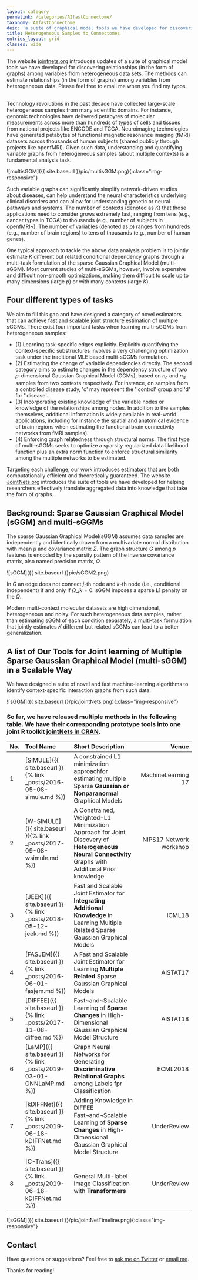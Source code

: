 ```yaml
---
layout: category
permalink: /categories/AIfastConnectome/
taxonomy: AIfastConnectome
desc: 'a suite of graphical model tools we have developed for discovering connectomes from samples.'
title: Heterogeneous Samples to Connectomes
entries_layout: grid
classes: wide
---
```



 <div> The website  <a href="http://jointnets.org/">jointnets.org</a> introduces updates of a suite of graphical model tools we have developed for discovering relationships (in the form of graphs) among variables from heterogeneous data sets. The methods can estimate relationships (in the form of graphs) among variables from heterogeneous data. Please feel free to email me when you find my typos. </div>


<br>

Technology revolutions in the past decade have collected large-scale heterogeneous samples from many scientific domains. For instance, genomic technologies have delivered petabytes of molecular measurements across more than hundreds of types of cells and tissues from national projects like ENCODE and TCGA. Neuroimaging technologies have generated petabytes of functional magnetic resonance imaging (fMRI) datasets across thousands of human subjects (shared publicly through projects like openfMRI). Given such data, understanding and quantifying variable graphs from heterogeneous samples (about multiple contexts) is a fundamental analysis task. 

![multisGGM]({{ site.baseurl }}pic/multisGGM.png){:class="img-responsive"}

Such variable graphs can significantly simplify network-driven studies about diseases, can help understand the neural characteristics underlying clinical disorders and can allow for understanding genetic or neural pathways and systems.  The number of contexts (denoted as $K$) that those applications need to consider grows extremely fast, ranging from tens (e.g., cancer types in TCGA) to thousands (e.g., number of subjects in openfMRI~). The number of variables (denoted as $p$) ranges from hundreds (e.g., number of brain regions) to tens of thousands (e.g., number of human genes). 


One typical approach to tackle the above data analysis problem is to jointly estimate $K$ different but related conditional dependency graphs 
through a multi-task formulation of the sparse Gaussian Graphical Model 
(multi-sGGM). 
Most current studies of multi-sGGMs, however, involve expensive and difficult non-smooth optimizations, making them difficult to scale up to many dimensions (large $p$) or with many contexts (large $K$). 

## Four different types of tasks 

We aim to fill this gap and have designed a category of novel estimators that can achieve fast and scalable joint structure estimation of multiple sGGMs. There exist four important tasks when learning multi-sGGMs from heterogeneous samples: 

- (1) Learning task-specific edges explicitly. Explicitly quantifying the context-specific substructures involves a very challenging optimization task under the traditional MLE based multi-sGGMs formulation. 
- (2) Estimating the change of variable dependencies directly. The second category aims to estimate changes in
the dependency structure of two $p$-dimensional Gaussian Graphical Model (GGMs), based on $n_c$ and $n_d$ samples from two contexts respectively. For instance, on samples from a controlled disease study, 'c' may represent the ''control' group and 'd' for ''disease'. 
- (3) Incorporating existing knowledge of the variable nodes or knowledge of the relationships among nodes. In addition to the samples themselves, additional information is widely available in real-world applications, including for instance the spatial and anatomical evidence of brain regions when estimating the functional brain connectivity networks from fMRI samples). 
- (4) Enforcing graph relatedness through structural norms. The first type of multi-sGGMs seeks to optimize a sparsity regularized data likelihood function plus an extra norm function to enforce structural similarity among the multiple networks to be estimated. 


Targeting each challenge, our work introduces estimators that are both computationally efficient and theoretically guaranteed.  The website [JointNets.org](http://jointnets.org/) introduces the suite of tools we have developed for helping researchers effectively translate aggregated data into knowledge that take the form of graphs. 



## Background: Sparse Gaussian Graphical Model (sGGM) and multi-sGGMs

The sparse Gaussian Graphical Model(sGGM) assumes data samples are independently and identically
drawn from  a multivariate normal distribution with  mean $\mu$ and covariance matrix $\Sigma$.  The graph structure $G$ among $p$ features is encoded by the sparsity pattern of the inverse covariance matrix, also named precision
matrix, $\Omega$.

![sGGM]({{ site.baseurl }}pic/sGGM2.png)

In $G$ an edge does not connect $j$-th node and $k$-th node (i.e., conditional independent) if and only if $\Omega\_{jk} = 0$. sGGM imposes a sparse L1 penalty on the $\Omega$.


Modern multi-context molecular datasets are high dimensional, heterogeneous and noisy. For such heterogeneous data samples, rather than estimating sGGM of each condition separately, a multi-task formulation that jointly estimates $K$ different but related sGGMs can lead to a better generalization.


## A list of Our Tools for Joint learning of Multiple Sparse Gaussian Graphical Model (multi-sGGM) in a Scalable Way


We have designed a suite of novel and fast machine-learning algorithms to identify context-specific interaction graphs from such data.


![sGGM]({{ site.baseurl }}/pic/jointNets.png){:class="img-responsive"}



### So far, we have released multiple methods in the following table. We have their corresponding prototype tools into one joint R toolkit [jointNets in CRAN](https://cran.r-project.org/web/packages/JointNets/index.html). 

 

| No. | Tool Name  |   Short Description | Venue |
| :--- | :----------- | :----------------- | ---------: |
| 1 | [SIMULE]({{ site.baseurl }}{% link _posts/2016-05-08-simule.md %}) | A constrained L1 minimization approachfor estimating multiple Sparse __**Gaussian or Nonparanormal**__ Graphical Models | MachineLearning 17 |
| 2 | [W-SIMULE]({{ site.baseurl }}{% link _posts/2017-09-08-wsimule.md %}) | A Constrained, Weighted-L1 Minimization Approach for Joint Discovery of __**Heterogeneous Neural Connectivity**__ Graphs with Additional Prior knowledge | NIPS17 Network workshop |
| 3 | [JEEK]({{ site.baseurl }}{% link _posts/2018-05-12-jeek.md %}) | Fast and Scalable Joint Estimator for __**Integrating Additional Knowledge**__ in Learning Multiple Related Sparse Gaussian Graphical Models | ICML18 |
| 4 | [FASJEM]({{ site.baseurl }}{% link _posts/2016-06-01-fasjem.md %})  | A Fast and Scalable Joint Estimator for Learning __**Multiple Related**__ Sparse Gaussian Graphical Models | AISTAT17 |
| 5 | [DIFFEE]({{ site.baseurl }}{% link _posts/2017-11-08-diffee.md %}) | Fast~and~Scalable Learning of __**Sparse Changes**__ in High-Dimensional Gaussian Graphical Model Structure | AISTAT18 |
| 6 | [LaMP]({{ site.baseurl }}{% link _posts/2019-03-01-GNNLaMP.md %}) | Graph Neural Networks for Generating __**Discriminative Relational Graphs**__ among Labels fpr Classification| ECML2018 |
| 7 | [kDIFFNet]({{ site.baseurl }}{% link _posts/2019-06-18-kDIFFNet.md %}) | Adding Knowledge in DIFFEE Fast~and~Scalable Learning of __**Sparse Changes**__ in High-Dimensional Gaussian Graphical Model Structure | UnderReview |
| 8 | [C-Trans]({{ site.baseurl }}{% link _posts/2019-06-18-kDIFFNet.md %}) |  General Multi-label Image Classification with  __**Transformers**__ | UnderReview |


![sGGM]({{ site.baseurl }}/pic/jointNetTimeline.png){:class="img-responsive"}


## Contact
Have questions or suggestions? Feel free to [ask me on Twitter](https://twitter.com/Qdatalab) or [email me](http://www.cs.virginia.edu/yanjun/).

Thanks for reading!


<!--
<hr>

<h1> Blog Posts </h1>

<hr>

<div class="posts">

  {% for post in site.posts  %}

  <div class="post">
    <h1 class="post-title">
      <a href="{{ site.baseurl }}{{ post.url }}">
        {{ post.title }}
      </a>
    </h1>

    <span class="post-date">{{ post.date | date_to_string }}</span>

    {{ post.content }}
  </div>
  {% endfor %}
</div>


<div class="posts">
  {% for post in paginator.posts %}
  <div class="post">
    <h1 class="post-title">
      <a href="{{ site.baseurl }}{{ post.url }}">
        {{ post.title }}
      </a>
    </h1>

    <span class="post-date">{{ post.date | date_to_string }}</span>

    {{ post.content }}
  </div>
  {% endfor %}
</div>

<div class="pagination">
  {% if paginator.next_page %}
    <a class="pagination-item older" href="{{ site.baseurl }}page{{paginator.next_page}}">Older</a>
  {% else %}
    <span class="pagination-item older">Older</span>
  {% endif %}
  {% if paginator.previous_page %}
    {% if paginator.page == 2 %}
      <a class="pagination-item newer" href="{{ site.baseurl }}">Newer</a>
    {% else %}
      <a class="pagination-item newer" href="{{ site.baseurl }}page{{paginator.previous_page}}">Newer</a>
    {% endif %}
  {% else %}
    <span class="pagination-item newer">Newer</span>
  {% endif %}
</div>
-->
